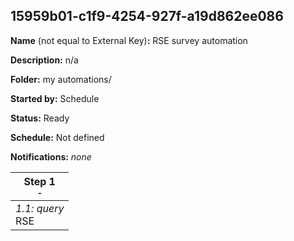 ## 15959b01-c1f9-4254-927f-a19d862ee086

**Name** (not equal to External Key)**:** RSE survey automation

**Description:** n/a

**Folder:** my automations/

**Started by:** Schedule

**Status:** Ready

**Schedule:** Not defined

**Notifications:** _none_


| Step 1<br>_<small>-</small>_ |
| --- |
| _1.1: query_<br>RSE |
